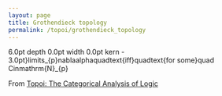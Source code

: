 ```yaml
---
layout: page
title: Grothendieck topology
permalink: /topoi/grothendieck_topology
---
```

6.0pt depth 0.0pt width 0.0pt kern - 3.0pt}limits_{p}nablaalphaquadtext{iff}quadtext{for some}quad Cinmathrm{N}_{p}


From [Topoi: The Categorical Analysis of Logic](https://mathgloss.github.io/MathGloss/topoi.html)